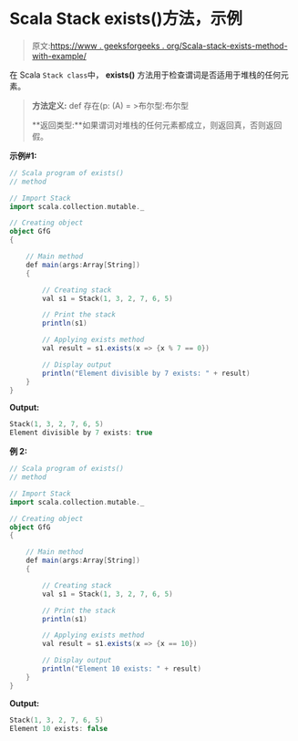 # Scala Stack exists()方法，示例

> 原文:[https://www . geeksforgeeks . org/Scala-stack-exists-method-with-example/](https://www.geeksforgeeks.org/scala-stack-exists-method-with-example/)

在 Scala `Stack class`中， **exists()** 方法用于检查谓词是否适用于堆栈的任何元素。

> **方法定义:** def 存在(p: (A) = >布尔型:布尔型
> 
> **返回类型:**如果谓词对堆栈的任何元素都成立，则返回真，否则返回假。

**示例#1:**

```scala
// Scala program of exists() 
// method 

// Import Stack 
import scala.collection.mutable._

// Creating object 
object GfG 
{ 

    // Main method 
    def main(args:Array[String]) 
    { 

        // Creating stack  
        val s1 = Stack(1, 3, 2, 7, 6, 5)  

        // Print the stack
        println(s1)

        // Applying exists method  
        val result = s1.exists(x => {x % 7 == 0}) 

        // Display output
        println("Element divisible by 7 exists: " + result)
    } 
} 
```

**Output:**

```scala
Stack(1, 3, 2, 7, 6, 5)
Element divisible by 7 exists: true

```

**例 2:**

```scala
// Scala program of exists() 
// method 

// Import Stack 
import scala.collection.mutable._

// Creating object 
object GfG 
{ 

    // Main method 
    def main(args:Array[String]) 
    { 

        // Creating stack  
        val s1 = Stack(1, 3, 2, 7, 6, 5)  

        // Print the stack
        println(s1)

        // Applying exists method  
        val result = s1.exists(x => {x == 10}) 

        // Display output
        println("Element 10 exists: " + result)
    } 
} 
```

**Output:**

```scala
Stack(1, 3, 2, 7, 6, 5)
Element 10 exists: false

```